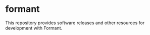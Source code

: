 # formant

This repository provides software releases and other resources for development with Formant.
